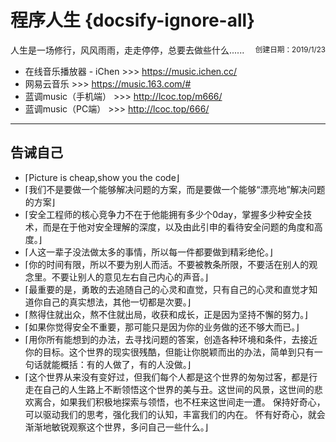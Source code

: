 # 程序人生 {docsify-ignore-all}

<small style="float:right;">创建日期：2019/1/23</small>
人生是一场修行，风风雨雨，走走停停，总要去做些什么......


- 在线音乐播放器 - iChen >>> https://music.ichen.cc/
- 网易云音乐 >>> https://music.163.com/#
- 蓝调music（手机端） >>> http://lcoc.top/m666/
- 蓝调music（PC端） >>> http://lcoc.top/666/

----


## 告诫自己

- &lceil;Picture is cheap,show you the code&rfloor;
- &lceil;我们不是要做一个能够解决问题的方案，而是要做一个能够&ldquo;漂亮地&rdquo;解决问题的方案&rfloor;
- &lceil;安全工程师的核心竞争力不在于他能拥有多少个0day，掌握多少种安全技术，而是在于他对安全理解的深度，以及由此引申的看待安全问题的角度和高度。&rfloor;
- &lceil;人这一辈子没法做太多的事情，所以每一件都要做到精彩绝伦。&rfloor;
- &lceil;你的时间有限，所以不要为别人而活。不要被教条所限，不要活在别人的观念里。不要让别人的意见左右自己内心的声音。&rfloor;
- &lceil;最重要的是，勇敢的去追随自己的心灵和直觉，只有自己的心灵和直觉才知道你自己的真实想法，其他一切都是次要。&rfloor;
- &lceil;熬得住就出众，熬不住就出局，收获和成长，正是因为坚持不懈的努力。&rfloor;
- &lceil;如果你觉得安全不重要，那可能只是因为你的业务做的还不够大而已。&rfloor;
- &lceil;用你所有能想到的办法，去寻找问题的答案，创造各种环境和条件，去接近你的目标。这个世界的现实很残酷，但能让你脱颖而出的办法，简单到只有一句话就能概括：有的人做了，有的人没做。&rfloor;
- &lceil;这个世界从来没有变好过，但我们每个人都是这个世界的匆匆过客，都是行走在自己的人生路上不断领悟这个世界的美与丑。这世间的风景，这世间的悲欢离合，如果我们积极地探索与领悟，也不枉来这世间走一遭。&nbsp;保持好奇心，可以驱动我们的思考，强化我们的认知，丰富我们的内在。&nbsp;怀有好奇心，就会渐渐地敏锐观察这个世界，多问自己一些什么。&rfloor;






